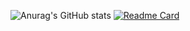 
![Anurag's GitHub stats](https://github-readme-stats.vercel.app/api?username=HasterIT&show_icons=true&theme=radical)
[![Readme Card](https://github-readme-stats.vercel.app/api/pin/?username=HasterIT&repo=100DayCSS)](https://github.com/HasterIT/100DayCSS.git)
